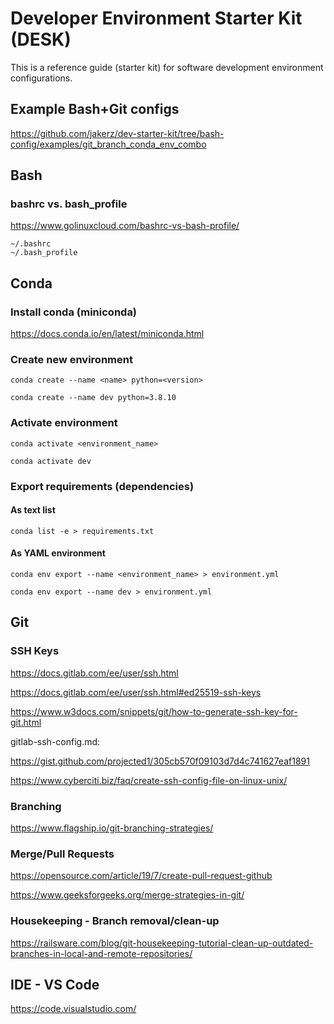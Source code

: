 # Developer Environment Starter Kit (DESK)

This is a reference guide (starter kit) for software development environment configurations.

## Example Bash+Git configs

https://github.com/jakerz/dev-starter-kit/tree/bash-config/examples/git_branch_conda_env_combo

## Bash

### bashrc vs. bash_profile

https://www.golinuxcloud.com/bashrc-vs-bash-profile/

```
~/.bashrc
~/.bash_profile
```

## Conda

### Install conda (miniconda)

https://docs.conda.io/en/latest/miniconda.html

### Create new environment

```
conda create --name <name> python=<version>
```

```
conda create --name dev python=3.8.10
```

### Activate environment

```
conda activate <environment_name>
```

```
conda activate dev
```

### Export requirements (dependencies)

#### As text list

```
conda list -e > requirements.txt
```

#### As YAML environment

```
conda env export --name <environment_name> > environment.yml
```

```
conda env export --name dev > environment.yml
```

## Git

### SSH Keys

https://docs.gitlab.com/ee/user/ssh.html

https://docs.gitlab.com/ee/user/ssh.html#ed25519-ssh-keys

https://www.w3docs.com/snippets/git/how-to-generate-ssh-key-for-git.html

gitlab-ssh-config.md:

https://gist.github.com/projected1/305cb570f09103d7d4c741627eaf1891

https://www.cyberciti.biz/faq/create-ssh-config-file-on-linux-unix/

### Branching

https://www.flagship.io/git-branching-strategies/

### Merge/Pull Requests

https://opensource.com/article/19/7/create-pull-request-github

https://www.geeksforgeeks.org/merge-strategies-in-git/

### Housekeeping - Branch removal/clean-up

https://railsware.com/blog/git-housekeeping-tutorial-clean-up-outdated-branches-in-local-and-remote-repositories/

## IDE - VS Code

https://code.visualstudio.com/
